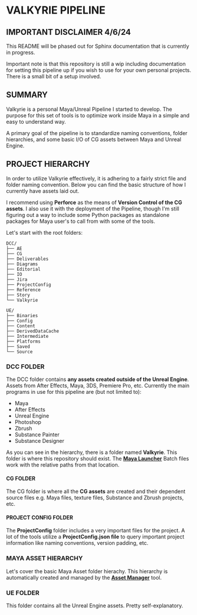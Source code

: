 # VALKYRIE PIPELINE

## IMPORTANT DISCLAIMER 4/6/24

This README will be phased out for Sphinx documentation that is currently in progress.

Important note is that this repository is still a wip including documentation
for setting this pipeline up if you wish to use for your own personal projects. There
is a small bit of a setup involved.

## SUMMARY

Valkyrie is a personal Maya/Unreal Pipeline I started to develop. The purpose for this
set of tools is to optimize work inside Maya in a simple and easy to understand way.

A primary goal of the pipeline is to standardize naming conventions, folder hierarchies,
and some basic I/O of CG assets between Maya and Unreal Engine.

## PROJECT HIERARCHY

In order to utilize Valkyrie effectively, it is adhering to a fairly strict file and
folder naming convention. Below you can find the basic structure of how I currently
have assets laid out.

I recommend using **Perforce** as the means of **Version Control of the CG assets**. I
also use it with the deployment of the Pipeline, though I'm still figuring out a way to
include some Python packages as standalone packages for Maya user's to call from
with some of the tools.

Let's start with the root folders:

```
DCC/
├── AE
├── CG
├── Deliverables
├── Diagrams
├── Editorial
├── IO
├── Jira
├── ProjectConfig
├── Reference
├── Story
└── Valkyrie

UE/
├── Binaries
├── Config
├── Content
├── DerivedDataCache
├── Intermediate
├── Platforms
├── Saved
└── Source
```

### DCC FOLDER

The DCC folder contains **any assets created outside of the Unreal Engine**. Assets from
After Effects, Maya, 3DS, Premiere Pro, etc. Currently the main programs in use for this
pipeline are (but not limited to):

- Maya
- After Effects
- Unreal Engine
- Photoshop
- Zbrush
- Substance Painter
- Substance Designer

As you can see in the hierarchy, there is a folder named **Valkyrie**. This folder is
where this repository should exist. The [**Maya Launcher**](Maya2025_Launcher.bat) Batch
files work with the relative paths from that location.

#### CG FOLDER

The CG folder is where all the **CG assets** are created and their dependent source files
e.g. Maya files, texture files, Substance and Zbrush projects, etc.

#### PROJECT CONFIG FOLDER

The **ProjectConfig** folder includes a very important files for the project. A lot of the
tools utilize a **ProjectConfig.json file** to query important project information like
naming conventions, version padding, etc.

### MAYA ASSET HIERARCHY

Let's cover the basic Maya Asset folder hierachy. This hierarchy is automatically
created and managed by the [**Asset Manager**](src/python/Asset/AssetManager/README.md)
tool.

### UE FOLDER

This folder contains all the Unreal Engine assets. Pretty self-explanatory.